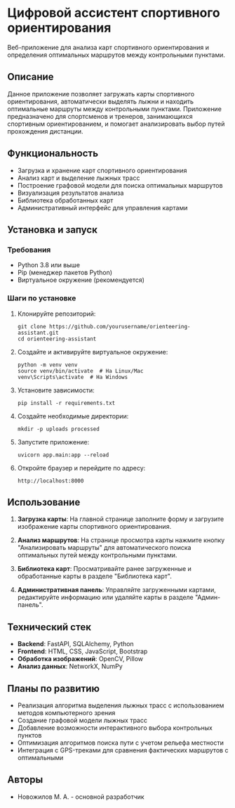 # Цифровой ассистент спортивного ориентирования

Веб-приложение для анализа карт спортивного ориентирования и определения оптимальных маршрутов между контрольными пунктами.

## Описание

Данное приложение позволяет загружать карты спортивного ориентирования, автоматически выделять лыжни и находить оптимальные маршруты между контрольными пунктами. Приложение предназначено для спортсменов и тренеров, занимающихся спортивным ориентированием, и помогает анализировать выбор путей прохождения дистанции.

## Функциональность

- Загрузка и хранение карт спортивного ориентирования
- Анализ карт и выделение лыжных трасс
- Построение графовой модели для поиска оптимальных маршрутов
- Визуализация результатов анализа
- Библиотека обработанных карт
- Административный интерфейс для управления картами

## Установка и запуск

### Требования

- Python 3.8 или выше
- Pip (менеджер пакетов Python)
- Виртуальное окружение (рекомендуется)

### Шаги по установке

1. Клонируйте репозиторий:
   ```
   git clone https://github.com/yourusername/orienteering-assistant.git
   cd orienteering-assistant
   ```

2. Создайте и активируйте виртуальное окружение:
   ```
   python -m venv venv
   source venv/bin/activate  # На Linux/Mac
   venv\Scripts\activate  # На Windows
   ```

3. Установите зависимости:
   ```
   pip install -r requirements.txt
   ```

4. Создайте необходимые директории:
   ```
   mkdir -p uploads processed
   ```

5. Запустите приложение:
   ```
   uvicorn app.main:app --reload
   ```

6. Откройте браузер и перейдите по адресу:
   ```
   http://localhost:8000
   ```

## Использование

1. **Загрузка карты**: На главной странице заполните форму и загрузите изображение карты спортивного ориентирования.

2. **Анализ маршрутов**: На странице просмотра карты нажмите кнопку "Анализировать маршруты" для автоматического поиска оптимальных путей между контрольными пунктами.

3. **Библиотека карт**: Просматривайте ранее загруженные и обработанные карты в разделе "Библиотека карт".

4. **Административная панель**: Управляйте загруженными картами, редактируйте информацию или удаляйте карты в разделе "Админ-панель".

## Технический стек

- **Backend**: FastAPI, SQLAlchemy, Python
- **Frontend**: HTML, CSS, JavaScript, Bootstrap
- **Обработка изображений**: OpenCV, Pillow
- **Анализ данных**: NetworkX, NumPy

## Планы по развитию

- Реализация алгоритма выделения лыжных трасс с использованием методов компьютерного зрения
- Создание графовой модели лыжных трасс
- Добавление возможности интерактивного выбора контрольных пунктов
- Оптимизация алгоритмов поиска пути с учетом рельефа местности
- Интеграция с GPS-треками для сравнения фактических маршрутов с оптимальными

## Авторы

- Новожилов М. А. - основной разработчик

